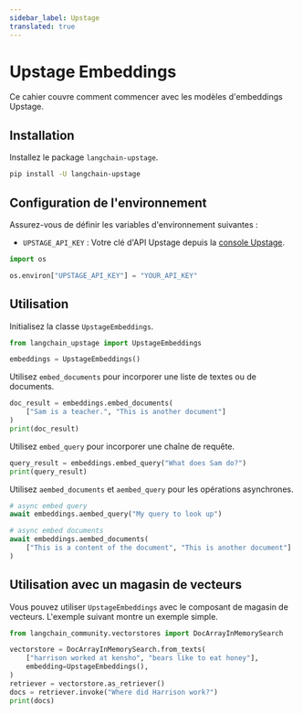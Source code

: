 ```yaml
---
sidebar_label: Upstage
translated: true
---
```


# Upstage Embeddings

Ce cahier couvre comment commencer avec les modèles d'embeddings Upstage.

## Installation

Installez le package `langchain-upstage`.

```bash
pip install -U langchain-upstage
```

## Configuration de l'environnement

Assurez-vous de définir les variables d'environnement suivantes :

- `UPSTAGE_API_KEY` : Votre clé d'API Upstage depuis la [console Upstage](https://console.upstage.ai/).

```python
import os

os.environ["UPSTAGE_API_KEY"] = "YOUR_API_KEY"
```

## Utilisation

Initialisez la classe `UpstageEmbeddings`.

```python
from langchain_upstage import UpstageEmbeddings

embeddings = UpstageEmbeddings()
```

Utilisez `embed_documents` pour incorporer une liste de textes ou de documents.

```python
doc_result = embeddings.embed_documents(
    ["Sam is a teacher.", "This is another document"]
)
print(doc_result)
```

Utilisez `embed_query` pour incorporer une chaîne de requête.

```python
query_result = embeddings.embed_query("What does Sam do?")
print(query_result)
```

Utilisez `aembed_documents` et `aembed_query` pour les opérations asynchrones.

```python
# async embed query
await embeddings.aembed_query("My query to look up")
```

```python
# async embed documents
await embeddings.aembed_documents(
    ["This is a content of the document", "This is another document"]
)
```

## Utilisation avec un magasin de vecteurs

Vous pouvez utiliser `UpstageEmbeddings` avec le composant de magasin de vecteurs. L'exemple suivant montre un exemple simple.

```python
from langchain_community.vectorstores import DocArrayInMemorySearch

vectorstore = DocArrayInMemorySearch.from_texts(
    ["harrison worked at kensho", "bears like to eat honey"],
    embedding=UpstageEmbeddings(),
)
retriever = vectorstore.as_retriever()
docs = retriever.invoke("Where did Harrison work?")
print(docs)
```
